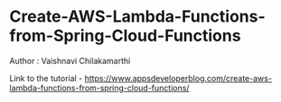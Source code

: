 # Create-AWS-Lambda-Functions-from-Spring-Cloud-Functions

Author : Vaishnavi Chilakamarthi 

Link to the tutorial - https://www.appsdeveloperblog.com/create-aws-lambda-functions-from-spring-cloud-functions/